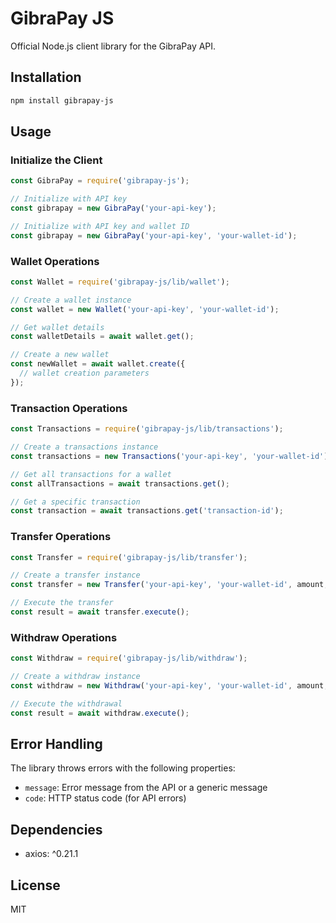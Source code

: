 # GibraPay JS

Official Node.js client library for the GibraPay API.

## Installation

```bash
npm install gibrapay-js
```

## Usage

### Initialize the Client

```javascript
const GibraPay = require('gibrapay-js');

// Initialize with API key
const gibrapay = new GibraPay('your-api-key');

// Initialize with API key and wallet ID
const gibrapay = new GibraPay('your-api-key', 'your-wallet-id');
```

### Wallet Operations

```javascript
const Wallet = require('gibrapay-js/lib/wallet');

// Create a wallet instance
const wallet = new Wallet('your-api-key', 'your-wallet-id');

// Get wallet details
const walletDetails = await wallet.get();

// Create a new wallet
const newWallet = await wallet.create({
  // wallet creation parameters
});
```

### Transaction Operations

```javascript
const Transactions = require('gibrapay-js/lib/transactions');

// Create a transactions instance
const transactions = new Transactions('your-api-key', 'your-wallet-id');

// Get all transactions for a wallet
const allTransactions = await transactions.get();

// Get a specific transaction
const transaction = await transactions.get('transaction-id');
```

### Transfer Operations

```javascript
const Transfer = require('gibrapay-js/lib/transfer');

// Create a transfer instance
const transfer = new Transfer('your-api-key', 'your-wallet-id', amount, phoneNumber);

// Execute the transfer
const result = await transfer.execute();
```

### Withdraw Operations

```javascript
const Withdraw = require('gibrapay-js/lib/withdraw');

// Create a withdraw instance
const withdraw = new Withdraw('your-api-key', 'your-wallet-id', amount, phoneNumber);

// Execute the withdrawal
const result = await withdraw.execute();
```

## Error Handling

The library throws errors with the following properties:
- `message`: Error message from the API or a generic message
- `code`: HTTP status code (for API errors)

## Dependencies

- axios: ^0.21.1

## License

MIT
